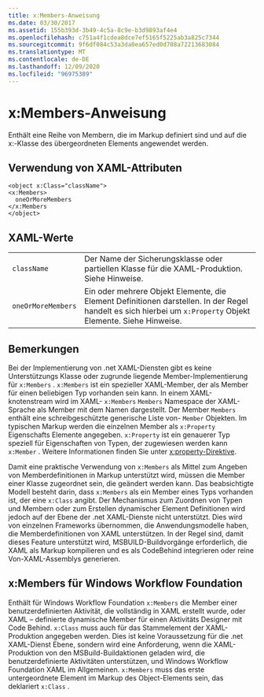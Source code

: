 ```yaml
---
title: x:Members-Anweisung
ms.date: 03/30/2017
ms.assetid: 155b393d-3b49-4c5a-8c9e-b3d9893af4e4
ms.openlocfilehash: c751a4f1cdea8dce7ef5165f5225ab3a825c7344
ms.sourcegitcommit: 9f6df084c53a3da0ea657ed0d708a72213683084
ms.translationtype: MT
ms.contentlocale: de-DE
ms.lasthandoff: 12/09/2020
ms.locfileid: "96975389"
---
```

# <a name="xmembers-directive"></a>x:Members-Anweisung
Enthält eine Reihe von Membern, die im Markup definiert sind und auf die x:-Klasse des übergeordneten Elements angewendet werden.

## <a name="xaml-attribute-usage"></a>Verwendung von XAML-Attributen

```xaml
<object x:Class="className">
<x:Members>
  oneOrMoreMembers
</x:Members
</object>
```

## <a name="xaml-values"></a>XAML-Werte

|||
|-|-|
|`className`|Der Name der Sicherungsklasse oder partiellen Klasse für die XAML-Produktion. Siehe Hinweise.|
|`oneOrMoreMembers`|Ein oder mehrere Objekt Elemente, die Element Definitionen darstellen. In der Regel handelt es sich hierbei um `x:Property` Objekt Elemente. Siehe Hinweise.|

## <a name="remarks"></a>Bemerkungen

Bei der Implementierung von .net XAML-Diensten gibt es keine Unterstützungs Klasse oder zugrunde liegende Member-Implementierung für `x:Members` . `x:Members` ist ein spezieller XAML-Member, der als Member für einen beliebigen Typ vorhanden sein kann. In einem XAML-knotenstream wird im XAML- `x:Members` `Members` Namespace der XAML-Sprache als Member mit dem Namen dargestellt. Der Member `Members` enthält eine schreibgeschützte generische Liste von- `Member` Objekten. Im typischen Markup werden die einzelnen Member als `x:Property` Eigenschafts Elemente angegeben. `x:Property` ist ein genauerer Typ speziell für Eigenschaften von Typen, der zugewiesen werden kann `x:Member` . Weitere Informationen finden Sie unter [x:property-Direktive](xproperty-directive.md).

Damit eine praktische Verwendung von `x:Members` als Mittel zum Angeben von Memberdefinitionen in Markup unterstützt wird, müssen die Member einer Klasse zugeordnet sein, die geändert werden kann. Das beabsichtigte Modell besteht darin, dass `x:Members` als ein Member eines Typs vorhanden ist, der eine `x:Class` angibt. Der Mechanismus zum Zuordnen von Typen und Membern oder zum Erstellen dynamischer Element Definitionen wird jedoch auf der Ebene der .net XAML-Dienste nicht unterstützt. Dies wird von einzelnen Frameworks übernommen, die Anwendungsmodelle haben, die Memberdefinitionen von XAML unterstützen. In der Regel sind, damit dieses Feature unterstützt wird, MSBUILD-Buildvorgänge erforderlich, die XAML als Markup kompilieren und es als CodeBehind integrieren oder reine Von-XAML-Assemblys generieren.

## <a name="xmembers-for-windows-workflow-foundation"></a>x:Members für Windows Workflow Foundation

Enthält für Windows Workflow Foundation `x:Members` die Member einer benutzerdefinierten Aktivität, die vollständig in XAML erstellt wurde, oder XAML – definierte dynamische Member für einen Aktivitäts Designer mit Code Behind. `x:Class` muss auch für das Stammelement der XAML-Produktion angegeben werden. Dies ist keine Voraussetzung für die .net XAML-Dienst Ebene, sondern wird eine Anforderung, wenn die XAML-Produktion von den MSBuild-Buildaktionen geladen wird, die benutzerdefinierte Aktivitäten unterstützen, und Windows Workflow Foundation XAML im Allgemeinen. `x:Members` muss das erste untergeordnete Element im Markup des Object-Elements sein, das deklariert `x:Class` .
